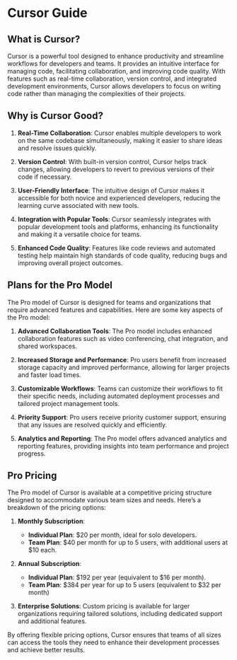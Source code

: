 # Cursor Guide

## What is Cursor?

Cursor is a powerful tool designed to enhance productivity and streamline workflows for developers and teams. It provides an intuitive interface for managing code, facilitating collaboration, and improving code quality. With features such as real-time collaboration, version control, and integrated development environments, Cursor allows developers to focus on writing code rather than managing the complexities of their projects.

## Why is Cursor Good?

1. **Real-Time Collaboration**: Cursor enables multiple developers to work on the same codebase simultaneously, making it easier to share ideas and resolve issues quickly.

2. **Version Control**: With built-in version control, Cursor helps track changes, allowing developers to revert to previous versions of their code if necessary.

3. **User-Friendly Interface**: The intuitive design of Cursor makes it accessible for both novice and experienced developers, reducing the learning curve associated with new tools.

4. **Integration with Popular Tools**: Cursor seamlessly integrates with popular development tools and platforms, enhancing its functionality and making it a versatile choice for teams.

5. **Enhanced Code Quality**: Features like code reviews and automated testing help maintain high standards of code quality, reducing bugs and improving overall project outcomes.

## Plans for the Pro Model

The Pro model of Cursor is designed for teams and organizations that require advanced features and capabilities. Here are some key aspects of the Pro model:

1. **Advanced Collaboration Tools**: The Pro model includes enhanced collaboration features such as video conferencing, chat integration, and shared workspaces.

2. **Increased Storage and Performance**: Pro users benefit from increased storage capacity and improved performance, allowing for larger projects and faster load times.

3. **Customizable Workflows**: Teams can customize their workflows to fit their specific needs, including automated deployment processes and tailored project management tools.

4. **Priority Support**: Pro users receive priority customer support, ensuring that any issues are resolved quickly and efficiently.

5. **Analytics and Reporting**: The Pro model offers advanced analytics and reporting features, providing insights into team performance and project progress.

## Pro Pricing

The Pro model of Cursor is available at a competitive pricing structure designed to accommodate various team sizes and needs. Here’s a breakdown of the pricing options:

1. **Monthly Subscription**: 
   - **Individual Plan**: $20 per month, ideal for solo developers.
   - **Team Plan**: $40  per month for up to 5 users, with additional users at $10 each.

2. **Annual Subscription**: 
   - **Individual Plan**: $192 per year (equivalent to $16 per month).
   - **Team Plan**: $384 per year for up to 5 users (equivalent to $32 per month)

3. **Enterprise Solutions**: Custom pricing is available for larger organizations requiring tailored solutions, including dedicated support and additional features.

By offering flexible pricing options, Cursor ensures that teams of all sizes can access the tools they need to enhance their development processes and achieve better results.

